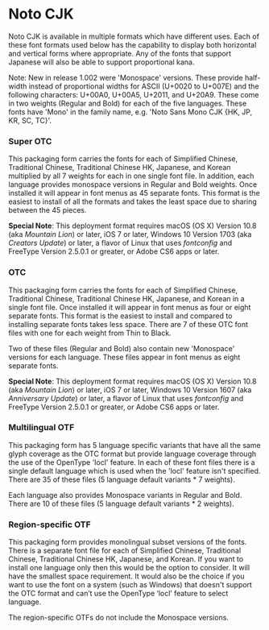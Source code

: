 # Noto CJK
Noto CJK is available in multiple formats which have different uses. Each of
these font formats used below has the capability to display both horizontal
and vertical forms where appropriate. Any of the fonts that support
Japanese will also be able to support proportional kana.

Note: New in release 1.002 were 'Monospace' versions. These provide half-width
instead of proportional widths for ASCII (U+0020 to U+007E) and the following
characters: U+00A0, U+00A5, U+2011, and U+20A9. These come in two weights
(Regular and Bold) for each of the five languages. These fonts have 'Mono' in
the family name, e.g. 'Noto Sans Mono CJK {HK, JP, KR, SC, TC}'.


### Super OTC
This packaging form carries the fonts for each of Simplified Chinese,
Traditional Chinese, Traditional Chinese HK, Japanese, and Korean multiplied
by all 7 weights for each in one single font file. In addition, each language
provides monospace versions in Regular and Bold weights. Once installed it
will appear in font menus as 45 separate fonts. This format is the easiest to
install of all the formats and takes the least space due to sharing between the
45 pieces.

**Special Note**: This deployment format requires macOS (OS X) Version 10.8 (aka *Mountain Lion*) or later, iOS 7 or later, Windows 10 Version 1703 (aka *Creators Update*) or later, a flavor of Linux that uses *fontconfig* and FreeType Version 2.5.0.1 or greater, or Adobe CS6 apps or later.


### OTC
This packaging form carries the fonts for each of Simplified Chinese,
Traditional Chinese, Traditional Chinese HK, Japanese, and Korean in a single font file. Once
installed it will appear in font menus as four or eight separate fonts. This
format is the easiest to install and compared to installing separate fonts
takes less space. There are 7 of these OTC font files with one for each weight
from Thin to Black.

Two of these files (Regular and Bold) also contain new 'Monospace' versions for
each language. These files appear in font menus as eight separate fonts.

**Special Note**: This deployment format requires macOS (OS X) Version 10.8 (aka *Mountain Lion*) or later, iOS 7 or later, Windows 10 Version 1607 (aka *Anniversary Update*) or later, a flavor of Linux that uses *fontconfig* and FreeType Version 2.5.0.1 or greater, or Adobe CS6 apps or later.

### Multilingual OTF
This packaging form has 5 language specific variants that have all the same
glyph coverage as the OTC format but provide language coverage through the
use of the OpenType 'locl' feature. In each of these font files there is a
single default language which is used when the 'locl' feature isn't
specified. There are 35 of these files (5 language default variants * 7
weights).

Each language also provides Monospace variants in Regular and Bold. There are 10
of these files (5 language default variants * 2 weights).

### Region-specific OTF
This packaging form provides monolingual subset versions of the fonts. There is
a separate font file for each of Simplified Chinese, Traditional Chinese, Traditional Chinese HK,
Japanese, and Korean. If you want to install one language only then this
would be the option to consider. It will have the smallest space requirement.
It would also be the choice if you want to use the font on a system
(such as Windows) that doesn't support the OTC format and can’t use the OpenType
‘locl’ feature to select language.

The region-specific OTFs do not include the Monospace versions.
